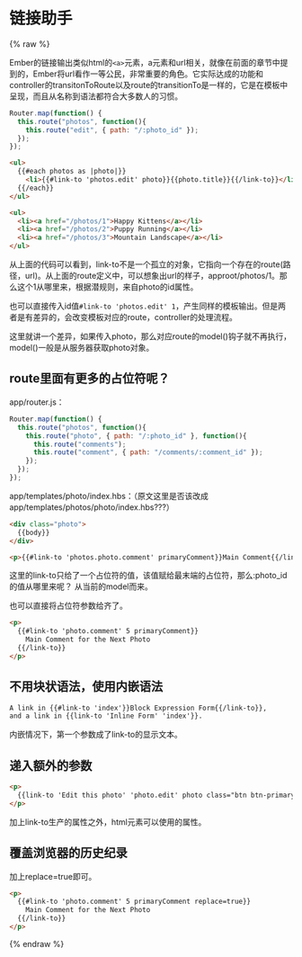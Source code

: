 # 链接助手

{% raw %}

Ember的链接输出类似html的```<a>```元素，a元素和url相关，就像在前面的章节中提到的，Ember将url看作一等公民，非常重要的角色。它实际达成的功能和controller的transitonToRoute以及route的transitionTo是一样的，它是在模板中呈现，而且从名称到语法都符合大多数人的习惯。

```javascript
Router.map(function() {
  this.route("photos", function(){
    this.route("edit", { path: "/:photo_id" });
  });
});
```

```html
<ul>
  {{#each photos as |photo|}}
    <li>{{#link-to 'photos.edit' photo}}{{photo.title}}{{/link-to}}</li>
  {{/each}}
</ul>
```

```html
<ul>
  <li><a href="/photos/1">Happy Kittens</a></li>
  <li><a href="/photos/2">Puppy Running</a></li>
  <li><a href="/photos/3">Mountain Landscape</a></li>
</ul>
```

从上面的代码可以看到，link-to不是一个孤立的对象，它指向一个存在的route(路径，url)。从上面的route定义中，可以想象出url的样子，approot/photos/1。那么这个1从哪里来，根据潜规则，来自photo的id属性。

也可以直接传入id值```#link-to 'photos.edit' 1```，产生同样的模板输出。但是两者是有差异的，会改变模板对应的route，controller的处理流程。

这里就讲一个差异，如果传入photo，那么对应route的model()钩子就不再执行，model()一般是从服务器获取photo对象。


## route里面有更多的占位符呢？
app/router.js：
```javascript
Router.map(function() {
  this.route("photos", function(){
    this.route("photo", { path: "/:photo_id" }, function(){
      this.route("comments");
      this.route("comment", { path: "/comments/:comment_id" });
    });
  });
});
```
app/templates/photo/index.hbs：（原文这里是否该改成app/templates/photos/photo/index.hbs???）
```html
<div class="photo">
  {{body}}
</div>

<p>{{#link-to 'photos.photo.comment' primaryComment}}Main Comment{{/link-to}}</p>
```
这里的link-to只给了一个占位符的值，该值赋给最末端的占位符，那么:photo_id的值从哪里来呢？
从当前的model而来。

也可以直接将占位符参数给齐了。
```html
<p>
  {{#link-to 'photo.comment' 5 primaryComment}}
    Main Comment for the Next Photo
  {{/link-to}}
</p>
```

## 不用块状语法，使用内嵌语法

```html
A link in {{#link-to 'index'}}Block Expression Form{{/link-to}},
and a link in {{link-to 'Inline Form' 'index'}}.
```
内嵌情况下，第一个参数成了link-to的显示文本。

## 递入额外的参数
```html
<p>
  {{link-to 'Edit this photo' 'photo.edit' photo class="btn btn-primary"}}
</p>
```

加上link-to生产的属性之外，html<a>元素可以使用的属性。

## 覆盖浏览器的历史纪录

加上replace=true即可。
```html
<p>
  {{#link-to 'photo.comment' 5 primaryComment replace=true}}
    Main Comment for the Next Photo
  {{/link-to}}
</p>
```


{% endraw %}
